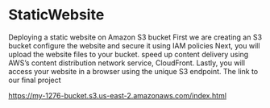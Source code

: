 # StaticWebsite
Deploying  a static website on Amazon S3 bucket
First we are creating an S3 bucket configure the website and secure it using IAM policies
Next, you will upload the website files to your bucket.
speed up content delivery using AWS’s content distribution network service, CloudFront.
Lastly, you will access your website in a browser using the unique S3 endpoint.
The link to our final project

https://my-1276-bucket.s3.us-east-2.amazonaws.com/index.html
